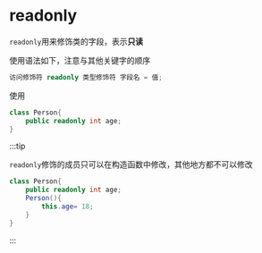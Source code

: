 # readonly

`readonly`用来修饰类的字段，表示**只读**

使用语法如下，注意与其他关键字的顺序

```cs
访问修饰符 readonly 类型修饰符 字段名 = 值;
```

使用

```cs
class Person{
    public readonly int age;
}
```

:::tip

`readonly`修饰的成员只可以在构造函数中修改，其他地方都不可以修改

```cs
class Person{
    public readonly int age;
    Person(){
        this.age= 18;
    }
}
```

:::